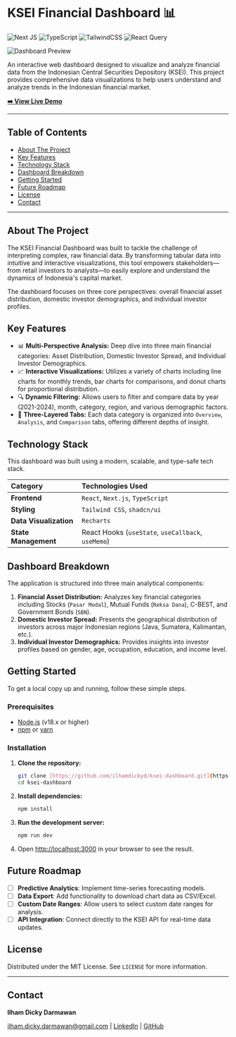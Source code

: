 # KSEI Financial Dashboard 📊

![Next JS](https://img.shields.io/badge/Next-black?style=for-the-badge&logo=next.js&logoColor=white)
![TypeScript](https://img.shields.io/badge/TypeScript-3178C6?style=for-the-badge&logo=typescript&logoColor=white)
![TailwindCSS](https://img.shields.io/badge/Tailwind_CSS-38B2AC?style=for-the-badge&logo=tailwind-css&logoColor=white)
![React Query](https://img.shields.io/badge/-React%20Query-FF4154?style=for-the-badge&logo=react%20query&logoColor=white)

![Dashboard Preview](https://i.imgur.com/NcDKBqF.png)

An interactive web dashboard designed to visualize and analyze financial data from the Indonesian Central Securities Depository (KSEI). This project provides comprehensive data visualizations to help users understand and analyze trends in the Indonesian financial market.

**[➡️ View Live Demo](https://ksei-dashboard.vercel.app/)**

---

## Table of Contents
- [About The Project](#about-the-project)
- [Key Features](#key-features)
- [Technology Stack](#technology-stack)
- [Dashboard Breakdown](#dashboard-breakdown)
- [Getting Started](#getting-started)
- [Future Roadmap](#future-roadmap)
- [License](#license)
- [Contact](#contact)

---

## About The Project

The KSEI Financial Dashboard was built to tackle the challenge of interpreting complex, raw financial data. By transforming tabular data into intuitive and interactive visualizations, this tool empowers stakeholders—from retail investors to analysts—to easily explore and understand the dynamics of Indonesia's capital market.

The dashboard focuses on three core perspectives: overall financial asset distribution, domestic investor demographics, and individual investor profiles.

## Key Features

- 📊 **Multi-Perspective Analysis:** Deep dive into three main financial categories: Asset Distribution, Domestic Investor Spread, and Individual Investor Demographics.
- 📈 **Interactive Visualizations:** Utilizes a variety of charts including line charts for monthly trends, bar charts for comparisons, and donut charts for proportional distribution.
- 🔍 **Dynamic Filtering:** Allows users to filter and compare data by year (2021-2024), month, category, region, and various demographic factors.
- 📑 **Three-Layered Tabs:** Each data category is organized into `Overview`, `Analysis`, and `Comparison` tabs, offering different depths of insight.

## Technology Stack

This dashboard was built using a modern, scalable, and type-safe tech stack.

| Category | Technologies Used |
| :--- | :--- |
| **Frontend** | `React`, `Next.js`, `TypeScript` |
| **Styling** | `Tailwind CSS`, `shadcn/ui` |
| **Data Visualization**| `Recharts` |
| **State Management**| React Hooks (`useState`, `useCallback`, `useMemo`) |

## Dashboard Breakdown

The application is structured into three main analytical components:

1.  **Financial Asset Distribution:** Analyzes key financial categories including Stocks (`Pasar Modal`), Mutual Funds (`Reksa Dana`), C-BEST, and Government Bonds (`SBN`).
2.  **Domestic Investor Spread:** Presents the geographical distribution of investors across major Indonesian regions (Java, Sumatera, Kalimantan, etc.).
3.  **Individual Investor Demographics:** Provides insights into investor profiles based on gender, age, occupation, education, and income level.

## Getting Started

To get a local copy up and running, follow these simple steps.

### Prerequisites

- [Node.js](https://nodejs.org/en/) (v18.x or higher)
- [npm](https://www.npmjs.com/) or [yarn](https://yarnpkg.com/)

### Installation

1.  **Clone the repository:**
    ```bash
    git clone [https://github.com/ilhamdickyd/ksei-dashboard.git](https://github.com/ilhamdickyd/ksei-dashboard.git)
    cd ksei-dashboard
    ```

2.  **Install dependencies:**
    ```bash
    npm install
    ```

3.  **Run the development server:**
    ```bash
    npm run dev
    ```

4.  Open [http://localhost:3000](http://localhost:3000) in your browser to see the result.

## Future Roadmap

- [ ] **Predictive Analytics**: Implement time-series forecasting models.
- [ ] **Data Export**: Add functionality to download chart data as CSV/Excel.
- [ ] **Custom Date Ranges**: Allow users to select custom date ranges for analysis.
- [ ] **API Integration**: Connect directly to the KSEI API for real-time data updates.

## License

Distributed under the MIT License. See `LICENSE` for more information.

---

## Contact

**Ilham Dicky Darmawan**

[ilham.dicky.darmawan@gmail.com](mailto:ilham.dicky.darmawan@gmail.com) | [LinkedIn](https://www.linkedin.com/in/ilham-dicky-darmawan) | [GitHub](https://github.com/ilhamdickyd)